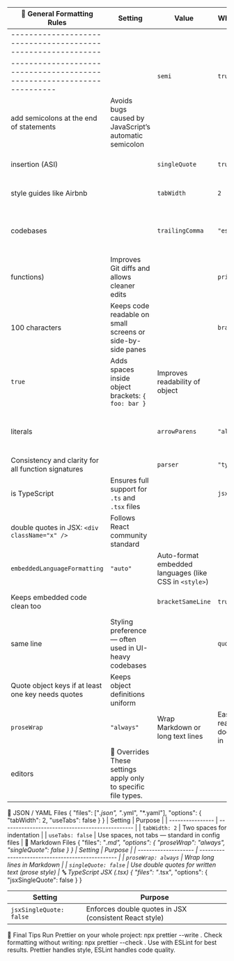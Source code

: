 | 📌 General Formatting Rules                                            | Setting                                                        | Value                                                  | What It Means                        | Why It Matters                                             |                        |
| ---------------------------------------------------------------------- | -------------------------------------------------------------- | ------------------------------------------------------ | ------------------------------------ | ---------------------------------------------------------- | ---------------------- |
| ------------------------------------------------------------           |
| ---------------------------------------------------------------------- |                                                                | `semi`                                                 | `true`                               | Always                                                     |
| add semicolons at the end of statements                                | Avoids bugs caused by JavaScript’s automatic semicolon         |
| insertion (ASI)                                                        |                                                                | `singleQuote`                                          | `true`                               | Use `'` instead of `"` for strings                         | Matches popular        |
| style guides like Airbnb                                               |                                                                | `tabWidth`                                             | `2`                                  | Indent using 2 spaces                                      | Standard in most JS/TS |
| codebases                                                              |                                                                | `trailingComma`                                        | `"es5"`                              | Add trailing commas in arrays, objects, etc. (not          |
| functions)                                                             | Improves Git diffs and allows cleaner edits                    |                                                        | `printWidth`                         | `100`                                                      | Wrap lines after       |
| 100 characters                                                         | Keeps code readable on small screens or side-by-side panes     |                                                        | `bracketSpacing`                     |
| `true`                                                                 | Adds spaces inside object brackets: `{ foo: bar }`             | Improves readability of object                         |
| literals                                                               |                                                                | `arrowParens`                                          | `"always"`                           | Always use parentheses in arrow functions, e.g. `(x) => x` |
| Consistency and clarity for all function signatures                    |                                                                | `parser`                                               | `"typescript"`                       | Default parser                                             |
| is TypeScript                                                          | Ensures full support for `.ts` and `.tsx` files                |                                                        | `jsxSingleQuote`                     | `false`                                                    | Use                    |
| double quotes in JSX: `<div className="x" />`                          | Follows React community standard                               |                                                        |
| `embeddedLanguageFormatting`                                           | `"auto"`                                                       | Auto-format embedded languages (like CSS in `<style>`) |
| Keeps embedded code clean too                                          |                                                                | `bracketSameLine`                                      | `true`                               | JSX closing tag bracket stays on the                       |
| same line                                                              | Styling preference — often used in UI-heavy codebases          |                                                        | `quoteProps`                         | `"consistent"`                                             |
| Quote object keys if at least one key needs quotes                     | Keeps object definitions uniform                               |                                                        |
| `proseWrap`                                                            | `"always"`                                                     | Wrap Markdown or long text lines                       | Easier to read/edit documentation in |
| editors                                                                | 🔧 Overrides These settings apply only to specific file types. |

📄 JSON / YAML Files { "files": ["*.json", "*.yml", "*.yaml"], "options": { "tabWidth": 2,
"useTabs": false } } | Setting | Purpose | | ---------------- |
----------------------------------------------- | | `tabWidth: 2` | Two spaces for indentation | |
`useTabs: false` | Use spaces, not tabs — standard in config files | 📘 Markdown Files { "files":
"_.md", "options": { "proseWrap": "always", "singleQuote": false } } | Setting | Purpose | |
-------------------- | ------------------------------------------------ | | `proseWrap: always` |
Wrap long lines in Markdown | | `singleQuote: false` | Use double quotes for written text (prose
style) | 🔤 TypeScript JSX (.tsx) { "files": "_.tsx", "options": { "jsxSingleQuote": false } }

| Setting                 | Purpose                                                |
| ----------------------- | ------------------------------------------------------ |
| `jsxSingleQuote: false` | Enforces double quotes in JSX (consistent React style) |

🧠 Final Tips Run Prettier on your whole project: npx prettier --write . Check formatting without
writing: npx prettier --check . Use with ESLint for best results. Prettier handles style, ESLint
handles code quality.

